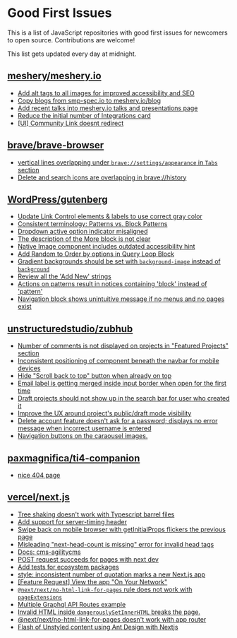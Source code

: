 # Good First Issues

This is a list of JavaScript repositories with good first issues for newcomers to open source. Contributions are welcome!

This list gets updated every day at midnight.

## [meshery/meshery.io](https://github.com/meshery/meshery.io)

- [Add alt tags to all images for improved accessibility and SEO](https://github.com/meshery/meshery.io/issues/1369)
- [Copy blogs from smp-spec.io to meshery.io/blog](https://github.com/meshery/meshery.io/issues/1395)
- [Add recent talks into meshery.io talks and presentations page](https://github.com/meshery/meshery.io/issues/1396)
- [Reduce the initial number of Integrations card  ](https://github.com/meshery/meshery.io/issues/1371)
- [[UI] Community Link doesnt redirect](https://github.com/meshery/meshery.io/issues/1368)

## [brave/brave-browser](https://github.com/brave/brave-browser)

- [vertical lines overlapping under `brave://settings/appearance` in `Tabs` section](https://github.com/brave/brave-browser/issues/30100)
- [Delete and search icons are overlapping in brave://history](https://github.com/brave/brave-browser/issues/32399)

## [WordPress/gutenberg](https://github.com/WordPress/gutenberg)

- [Update Link Control elements & labels to use correct gray color](https://github.com/WordPress/gutenberg/issues/54589)
- [Consistent terminology: Patterns vs. Block Patterns](https://github.com/WordPress/gutenberg/issues/49617)
- [Dropdown active option indicator misaligned](https://github.com/WordPress/gutenberg/issues/52001)
- [The description of the More block is not clear](https://github.com/WordPress/gutenberg/issues/41854)
- [Native Image component includes outdated accessibility hint](https://github.com/WordPress/gutenberg/issues/45124)
- [Add Random to Order by options in Query Loop Block](https://github.com/WordPress/gutenberg/issues/40481)
- [Gradient backgrounds should be set with `background-image` instead of `background`](https://github.com/WordPress/gutenberg/issues/32787)
- [Review all the 'Add New' strings](https://github.com/WordPress/gutenberg/issues/53984)
- [Actions on patterns result in notices containing 'block' instead of 'pattern'](https://github.com/WordPress/gutenberg/issues/53370)
- [Navigation block shows unintuitive message if no menus and no pages exist](https://github.com/WordPress/gutenberg/issues/44486)

## [unstructuredstudio/zubhub](https://github.com/unstructuredstudio/zubhub)

- [Number of comments is not displayed on projects in "Featured Projects" section](https://github.com/unstructuredstudio/zubhub/issues/670)
- [Inconsistent positioning of component beneath the navbar for mobile devices](https://github.com/unstructuredstudio/zubhub/issues/732)
- [Hide "Scroll back to top" button when already on top](https://github.com/unstructuredstudio/zubhub/issues/628)
- [Email label is getting merged inside input border when open for the first time ](https://github.com/unstructuredstudio/zubhub/issues/627)
- [Draft projects should not show up in the search bar for user who created it](https://github.com/unstructuredstudio/zubhub/issues/581)
- [Improve the UX around project's public/draft mode visibility](https://github.com/unstructuredstudio/zubhub/issues/556)
- [Delete account feature doesn't ask for a password; displays no error message when incorrect username is entered](https://github.com/unstructuredstudio/zubhub/issues/439)
- [Navigation buttons on the caraousel images.](https://github.com/unstructuredstudio/zubhub/issues/435)

## [paxmagnifica/ti4-companion](https://github.com/paxmagnifica/ti4-companion)

- [nice 404 page](https://github.com/paxmagnifica/ti4-companion/issues/331)

## [vercel/next.js](https://github.com/vercel/next.js)

- [Tree shaking doesn't work with Typescript barrel files](https://github.com/vercel/next.js/issues/12557)
- [Add support for server-timing header](https://github.com/vercel/next.js/issues/12382)
- [Swipe back on mobile browser with getInitialProps flickers the previous page](https://github.com/vercel/next.js/issues/10465)
- [Misleading "next-head-count is missing" error for invalid head tags](https://github.com/vercel/next.js/issues/20924)
- [Docs: cms-agilitycms](https://github.com/vercel/next.js/issues/52867)
- [POST request succeeds for pages with next dev](https://github.com/vercel/next.js/issues/38863)
- [Add tests for ecosystem packages](https://github.com/vercel/next.js/issues/31690)
- [style: inconsistent number of quotation marks a new Next.js app](https://github.com/vercel/next.js/issues/54402)
- [[Feature Request] View the app "On Your Network"](https://github.com/vercel/next.js/issues/11367)
- [`@next/next/no-html-link-for-pages` rule does not work with `pageExtensions`](https://github.com/vercel/next.js/issues/53473)
- [Multiple Graphql API Routes example](https://github.com/vercel/next.js/issues/16320)
- [Invalid HTML inside `dangerouslySetInnerHTML` breaks the page.](https://github.com/vercel/next.js/issues/14797)
- [@next/next/no-html-link-for-pages doesn't work with app router](https://github.com/vercel/next.js/issues/51742)
- [Flash of Unstyled content using Ant Design with Nextjs](https://github.com/vercel/next.js/issues/48483)

